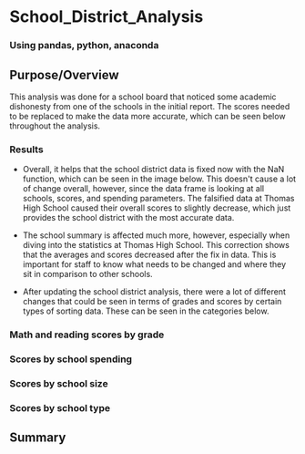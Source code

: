 # School_District_Analysis
### Using pandas, python, anaconda

## Purpose/Overview
This analysis was done for a school board that noticed some academic dishonesty from one of the schools in the initial report. The scores needed to be replaced to make the data more accurate, which can be seen below throughout the analysis.  

### Results
- Overall, it helps that the school district data is fixed now with the NaN function, which can be seen in the image below.  This doesn't cause a lot of change overall, however, since the data frame is looking at all schools, scores, and spending parameters.  The falsified data at Thomas High School caused their overall scores to slightly decrease, which just provides the school district with the most accurate data.  

- The school summary is affected much more, however, especially when diving into the statistics at Thomas High School. This correction shows that the averages and scores decreased after the fix in data.  This is important for staff to know what needs to be changed and where they sit in comparison to other schools.  

- After updating the school district analysis, there were a lot of different changes that could be seen in terms of grades and scores by certain types of sorting data. These can be seen in the categories below. 

### Math and reading scores by grade 


### Scores by school spending


### Scores by school size


### Scores by school type

## Summary
